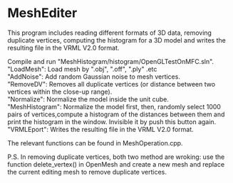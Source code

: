 MeshEditer
=============
This program includes reading different formats of 3D data, removing duplicate vertices, computing the histogram for a 3D model and writes the resulting file in the VRML V2.0 format.

Compile and run "MeshHistogram/histogram/OpenGLTestOnMFC.sln".   
"LoadMesh": Load mesh by ".obj", ".off", ".ply" .etc  
"AddNoise": Add random Gaussian noise to mesh vertices.  
"RemoveDV": Removes all duplicate vertices (or distance between two vertices within the close-up range).  
"Normalize": Normalize the model inside the unit cube.  
"MeshHistogram": Normalize the model first, then, randomly select 1000 pairs of vertices,compute a histogram of the distances between them and  print the histogram in the window. Invisible it by push this button again.
"VRMLEport": Writes the resulting file in the VRML V2.0 format.
  
The relevant functions can be found in MeshOperation.cpp.

P.S.
In removing duplicate vertices, both two method are wroking: use the function delete_vertex() in OpenMesh and create a new mesh and replace the current editing mesh to remove duplicate vertices.
